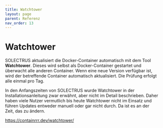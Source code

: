```yaml
---
title: Watchtower
layout: page
parent: Referenz
nav_order: 13
---
```


# Watchtower

SOLECTRUS aktualisiert die Docker-Container automatisch mit dem Tool **Watchtower**. Dieses wird selbst als Docker-Container gestartet und überwacht alle anderen Container. Wenn eine neue Version verfügbar ist, wird der betreffende Container automatisch aktualisiert. Die Prüfung erfolgt alle einmal pro Tag.

In den Anfangszeiten von SOLECTRUS wurde Watchtower in der Installationsanleitung zwar erwähnt, aber nicht im Detail beschrieben. Daher haben viele Nutzer vermutlich bis heute Watchtower nicht im Einsatz und führen Updates entweder manuell oder gar nicht durch. Da ist es an der Zeit, das zu ändern.

https://containrrr.dev/watchtower/
